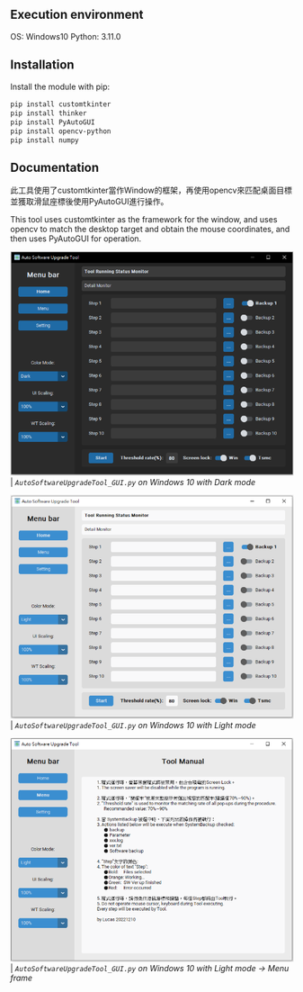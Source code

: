 ## Execution environment
OS: Windows10
Python: 3.11.0

## Installation
Install the module with pip:
```
pip install customtkinter
pip install thinker
pip install PyAutoGUI
pip install opencv-python
pip install numpy
```

## Documentation
此工具使用了customtkinter當作Window的框架，再使用opencv來匹配桌面目標並獲取滑鼠座標後使用PyAutoGUI進行操作。

This tool uses customtkinter as the framework for the window, and uses opencv to match the desktop target and obtain the mouse coordinates, and then uses PyAutoGUI for operation.

![](Demo/dark.png)
| _`AutoSoftwareUpgradeTool_GUI.py` on Windows 10 with Dark mode_

![](Demo/Light.png)
| _`AutoSoftwareUpgradeTool_GUI.py` on Windows 10 with Light mode_

![](Demo/Menu.png)
| _`AutoSoftwareUpgradeTool_GUI.py` on Windows 10 with Light mode -> Menu frame_

###
